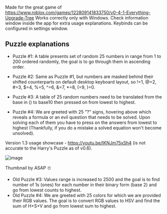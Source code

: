 Made for the great game of https://www.roblox.com/games/122809141833750/v0-4-1-Everything-Upgrade-Tree
Works correctly only with Windows. Check information window inside the app for extra usage explanations. Keybinds can be configured in settings window.

## Puzzle explanations 
- Puzzle #1:
A table presents set of random 25 numbers in range from 1 to 200 ordered randomly,
the goal is to go through them in ascending order.

- Puzzle #2:
Same as Puzzle #1, but numbers are masked behind their shifted counterparts on default desktop keyboard layout, so
!=1, @=2, #=3, $=4, %=5, ^=6, &=7, *=8, (=9, )=0.

- Puzzle #3:
A table of 25 random numbers need to be translated from the base in () to base10 then pressed on from lowest to highest.

- Puzzle #4:
We are greeted with 25 "?" signs, hovering above which reveals a formula or an evil question that needs to be solved.
Upon solving each of them you have to press on the answers from lowest to highest
(Thankfully, if you do a mistake a solved equation won't become unsolved).

Version 1.3 usage showcase - https://youtu.be/IKNJm75xSh4 (is not accurate to the Harry's Puzzle as of v0.6).

![image](https://github.com/user-attachments/assets/6edba1ee-69ca-4e1f-b467-9ab8b7044b20)

Thumbnail by ASAP ☃️

- Old Puzzle #3:
Values range is increased to 2500 and the goal is to find number of 1s (ones) for each number in their binary form (base 2) and go from lowest counts to highest.
- Old Puzzle #4:
We are greeted with 25 colors for which we are provided their RGB values. The goal is to convert RGB
values to HSV and find the sum of H+S+V and go from lowest sum to highest.